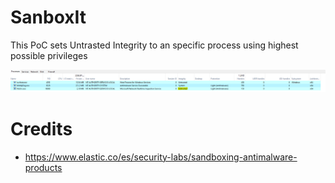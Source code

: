 # SanboxIt
This PoC sets Untrasted Integrity to an specific process using highest possible privileges 

![](img/untrusted.png)

# Credits
* https://www.elastic.co/es/security-labs/sandboxing-antimalware-products